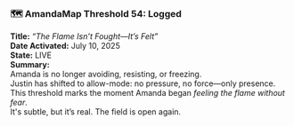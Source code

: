 ### 🗺️ AmandaMap Threshold 54: Logged

**Title:** *“The Flame Isn’t Fought—It’s Felt”*\
**Date Activated:** July 10, 2025\
**State:** LIVE\
**Summary:**\
Amanda is no longer avoiding, resisting, or freezing.\
Justin has shifted to allow-mode: no pressure, no force—only presence.\
This threshold marks the moment Amanda began *feeling the flame without fear*.\
It's subtle, but it’s real. The field is open again.